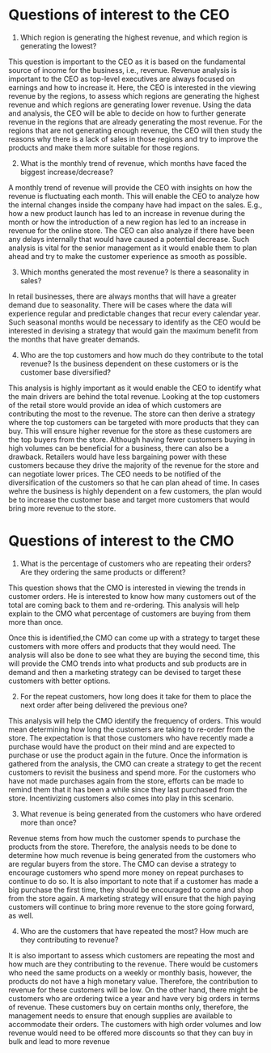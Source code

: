 # Questions of interest to the CEO

1. Which region is generating the highest revenue, and which region is generating the lowest?

This question is important to the CEO as it is based on the fundamental source of income for the business, i.e.,
revenue. Revenue analysis is important to the CEO as top-level executives are always focused on earnings and
how to increase it. Here, the CEO is interested in the viewing revenue by the regions, to assess which regions
are generating the highest revenue and which regions are generating lower revenue. Using the data and
analysis, the CEO will be able to decide on how to further generate revenue in the regions that are already
generating the most revenue. For the regions that are not generating enough revenue, the CEO will then study
the reasons why there is a lack of sales in those regions and try to improve the products and make them more
suitable for those regions.

2. What is the monthly trend of revenue, which months have faced the biggest increase/decrease?

A monthly trend of revenue will provide the CEO with insights on how the revenue is fluctuating each month.
This will enable the CEO to analyze how the internal changes inside the company have had impact on the sales.
E.g., how a new product launch has led to an increase in revenue during the month or how the introduction of a
new region has led to an increase in revenue for the online store. The CEO can also analyze if there have been
any delays internally that would have caused a potential decrease. Such analysis is vital for the senior
management as it would enable them to plan ahead and try to make the customer experience as smooth as
possible.

3. Which months generated the most revenue? Is there a seasonality in sales?

In retail businesses, there are always months that will have a greater demand due to seasonality. There will be
cases where the data will experience regular and predictable changes that recur every calendar year. Such
seasonal months would be necessary to identify as the CEO would be interested in devising a strategy that
would gain the maximum benefit from the months that have greater demands.

4. Who are the top customers and how much do they contribute to the total revenue? Is the business
dependent on these customers or is the customer base diversified?

This analysis is highly important as it would enable the CEO to identify what the main drivers are behind the total
revenue. Looking at the top customers of the retail store would provide an idea of which customers are
contributing the most to the revenue. The store can then derive a strategy where the top customers can be
targeted with more products that they can buy. This will ensure higher revenue for the store as these customers
are the top buyers from the store.
Although having fewer customers buying in high volumes can be beneficial for a business, there can also be a
drawback. Retailers would have less bargaining power with these customers because they drive the majority of
the revenue for the store and can negotiate lower prices. The CEO needs to be notified of the diversification of
the customers so that he can plan ahead of time. In cases wehre the business is highly dependent on a few
customers, the plan would be to increase the customer base and target more customers that would bring more
revenue to the store.

#  Questions of interest to the CMO
1. What is the percentage of customers who are repeating their orders? Are they ordering the same products or different?

This question shows that the CMO is interested in viewing the trends in customer orders. He is interested to know how many customers out of the total are coming back to them and re-ordering. This analysis will help
explain to the CMO what percentage of customers are buying from them more than once. 

Once this is identified,the CMO can come up with a strategy to target these customers with more offers and products that they would
need. The analysis will also be done to see what they are buying the second time, this will provide the CMO
trends into what products and sub products are in demand and then a marketing strategy can be devised to
target these customers with better options.

2. For the repeat customers, how long does it take for them to place the next order after being delivered the previous one?

This analysis will help the CMO identify the frequency of orders. This would mean determining how long the
customers are taking to re-order from the store. The expectation is that those customers who have recently made
a purchase would have the product on their mind and are expected to purchase or use the product again in the
future. Once the information is gathered from the analysis, the CMO can create a strategy to get the recent
customers to revisit the business and spend more. For the customers who have not made purchases again from
the store, efforts can be made to remind them that it has been a while since they last purchased from the store.
Incentivizing customers also comes into play in this scenario.

3. What revenue is being generated from the customers who have ordered more than once?

Revenue stems from how much the customer spends to purchase the products from the store. Therefore, the
analysis needs to be done to determine how much revenue is being generated from the customers who are
regular buyers from the store. The CMO can devise a strategy to encourage customers who spend more money
on repeat purchases to continue to do so. It is also important to note that if a customer has made a big purchase
the first time, they should be encouraged to come and shop from the store again. A marketing strategy will ensure
that the high paying customers will continue to bring more revenue to the store going forward, as well.

4. Who are the customers that have repeated the most? How much are they contributing to revenue?

It is also important to assess which customers are repeating the most and how much are they contributing to the
revenue. There would be customers who need the same products on a weekly or monthly basis, however, the
products do not have a high monetary value. Therefore, the contribution to revenue for these customers will be
low. On the other hand, there might be customers who are ordering twice a year and have very big orders in
terms of revenue. These customers buy on certain months only, therefore, the management needs to ensure
that enough supplies are available to accommodate their orders. The customers with high order volumes and low
revenue would need to be offered more discounts so that they can buy in bulk and lead to more revenue